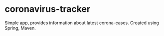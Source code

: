 # coronavirus-tracker

Simple app, provides information about latest corona-cases. Created using Spring, Maven.
